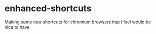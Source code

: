 # enhanced-shortcuts
Making some new shortcuts for chromium browsers that I feel would be nice to have
